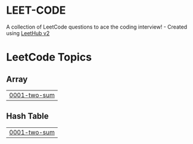 # LEET-CODE
A collection of LeetCode questions to ace the coding interview! - Created using [LeetHub v2](https://github.com/arunbhardwaj/LeetHub-2.0)

<!---LeetCode Topics Start-->
# LeetCode Topics
## Array
|  |
| ------- |
| [0001-two-sum](https://github.com/venkadanathanR/LEET-CODE/tree/master/0001-two-sum) |
## Hash Table
|  |
| ------- |
| [0001-two-sum](https://github.com/venkadanathanR/LEET-CODE/tree/master/0001-two-sum) |
<!---LeetCode Topics End-->
